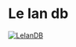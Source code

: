 # Le Ian db

[![LeIanDB](https://i.imgur.com/8pzbceC.png)](https://www.youtube.com/watch?v=pPFIeIMXlU8 "hmm")
